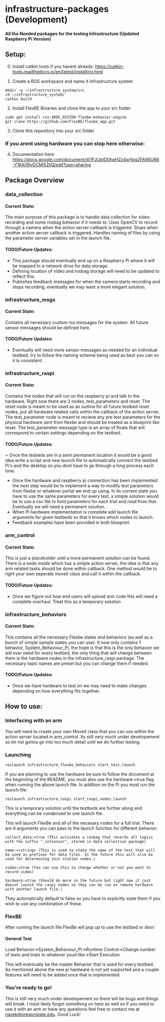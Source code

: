 # infrastructure-packages (Development)
#### All the Needed packages for the testing Infrastructure (Updated Raspberry Pi Version)


## Setup:

0. Install catkin tools if you havent already: https://catkin-tools.readthedocs.io/en/latest/installing.html

1. Create a ROS workspace and name it infrastructure system 
```console
mkdir -p ~/infrastructure_system/src
cd ~/infrastructure_system/
catkin build
```
2. Install FlexBE Binaries and clone the app to your src folder
```console
sudo apt install ros-$ROS_DISTRO-flexbe-behavior-engine
git clone https://github.com/FlexBE/flexbe_app.git 
```
3. Clone this repository into your src folder

### If you arent using hardware you can stop here otherwise:

4. Documentation here: https://docs.google.com/document/d/1FJUptD0hqH2z4wYqg2FA9XU88-Y16Aj19yGCMj52ljQ/edit?usp=sharing

## Package Overview

### data_collection

#### Current State:
The main purpose of this package is to handle data collection for video recording and some rosbag behavior if it needs to. Uses OpenCV to record through a camera when the action server callback is triggered. Stops when another action server callback is triggered. Handles naming of files by using the parameter server variables set in the launch file.

#### TODO/Future Updates:
- This package should eventually end up on a Raspberry Pi where it will be mapped to a network drive for data storage. 
- Defining location of video and rosbag storage will need to be updated to reflect this.
- Publishes feedback messages for when the camera starts recording and stops recording, eventually we may want a more elegant solution.

### infrastructure_msgs

#### Current State:
Contains all necessary custom ros messages for the system. All future sensor messages should be defined here.

#### TODO/Future Updates:
- Eventually will need more sensor messages as needed for an individual testbed, try to follow the naming scheme being used as best you can so it is consistent.

### infrastructure_raspi

#### Current State:
Contains the nodes that will run on the raspberry pi and talk to the hardware. Right now there are 2 nodes, test_parameters and reset. The reset node is meant to be used as an outline for all future testbed reset nodes, put all hardware related calls within the callback of the action server. The test_parameter node is meant to recieve any pre test parameters for the physical hardware sent from flexbe and should be treated as a blueprint like reset. The test_parameter message type is an array of floats that will correspond to certain settings depending on the testbed.

#### TODO/Future Updates:
= Once the tesbeds are in a semi permanent location it would be a good idea write a script and new launch file to automatically connect the testbed Pi's and the desktop so you dont have to go through a long process each time.
- Once the hardware and raspberry pi connection has been implemented the next step would be to implement a way to modify test parameters from flexbe or whatever portal we end up using. In its current state you have to use the same parameters for every test, a simple solution would be to use a csv file to hold parameters for each trial and read from that. Eventually we will need a permanent solution.
- When Pi hardware implementation is complete add launch file arguments for given testbeds so that it knows which nodes to launch.
- Feedback examples have been provided in both blueprint.

### arm_control

#### Current State:
This is just a placeholder until a more permanent solution can be found. There is a node inside which has a simple action server, the idea is that any arm related tasks should be done within callback. One method would be to right your own seperate moveit class and call it within the callback. 

#### TODO/Future Updates:
- Once we figure out how end users will upload arm code this will need a complete overhaul. Treat this as a temporary solution

### infrastructure_behaviors

#### Current State:
This contains all the necessary Flexbe states and behaviors (as well as a bunch of simple sample states you can use). It now only contains 1 behavior, System_Behaviour_Pi, the hope is that this is the only behavior we will ever need for every testbed, the only thing that will change between them is the hardware nodes in the infrastructure_raspi package. The necessary topic names are preset but you can change them if needed.  

#### TODO/Future Updates:
- Once we have hardware to test on we may need to make changes depending on how everything fits together.

## How to use:
### Interfacing with an arm
You will need to create your own Moveit class that you can use within the action server located in arm_control. Its still very much under developement so Im not gonna go into too much detail until we do further testing.
    
### Launching 
```
roslaunch infrastructure_flexbe_behaviors start_test.launch 

```
If you are planning to use the hardware be sure to follow the document at the beginning of the README, you must also use the hardware:=true flag when running the above launch file. In addition on the Pi you must run the launch file:
```
roslaunch infrastructure_raspi start_raspi_nodes.launch

```
This is a temporary solution until the testbeds are further along and everything can be condensed to one launch file.

This will launch FlexBe and all of the necesary nodes for a full trial. There are 4 arguments you can pass to the launch function for different behavior:
```
collect_data:=true (This activates a rosbag that records all topics with the suffix "_infsensor", stored in data collection package)

name:=<string> (This is used to state the name of the test that will be used as prefixes for data files. In the future this will also be used for determining test station nodes.)
  
video:=true (You can use this to change whether or not you want to record video)
  
hardware:=true (Should do more in the future but right now it just doesnt launch the raspi nodes so they can be run on remote hardware with another launch file.)
```
They automatically default to false so you have to explicitly state them if you wish to use any combination of these.


### FlexBE
After running the launch file FlexBe will pop up to use the testbed or door:

#### General Test
Load Behavior->System_Behaviour_Pi->Runtime Control->Change number of tests and trials to whatever youd like->Start Execution

This will eventually be the master Behavior that is used for every testbed. As mentioned above the new pi hardware is not yet supported and a couple features will need to be added once that is implemented.

### You're ready to go!
This is still very much under developement so there will be bugs and things will break. I most likely forgot something on here as well so if you need to use it with an arm or have any questions feel free to contact me at navek@oregonstate.edu. Good Luck!
